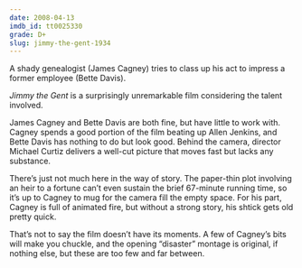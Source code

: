 ```yaml
---
date: 2008-04-13
imdb_id: tt0025330
grade: D+
slug: jimmy-the-gent-1934
---
```


A shady genealogist (James Cagney) tries to class up his act to impress a former employee (Bette Davis).

_Jimmy the Gent_ is a surprisingly unremarkable film considering the talent involved.

James Cagney and Bette Davis are both fine, but have little to work with. Cagney spends a good portion of the film beating up Allen Jenkins, and Bette Davis has nothing to do but look good. Behind the camera, director Michael Curtiz delivers a well-cut picture that moves fast but lacks any substance.

There’s just not much here in the way of story. The paper-thin plot involving an heir to a fortune can’t even sustain the brief 67-minute running time, so it’s up to Cagney to mug for the camera fill the empty space. For his part, Cagney is full of animated fire, but without a strong story, his shtick gets old pretty quick.

That’s not to say the film doesn’t have its moments. A few of Cagney’s bits will make you chuckle, and the opening “disaster” montage is original, if nothing else, but these are too few and far between.
